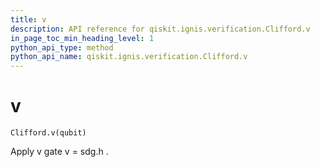 ```yaml
---
title: v
description: API reference for qiskit.ignis.verification.Clifford.v
in_page_toc_min_heading_level: 1
python_api_type: method
python_api_name: qiskit.ignis.verification.Clifford.v
---
```


# v

<span id="qiskit.ignis.verification.Clifford.v" />

`Clifford.v(qubit)`

Apply v gate v = sdg.h .

